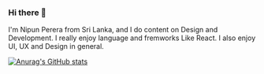 ### Hi there 👋
I'm Nipun Perera from Sri Lanka, and I do content on Design and Development. I really enjoy language and fremworks Like React. I also enjoy UI, UX and Design in general.


[![Anurag's GitHub stats](https://github-readme-stats.vercel.app/api?username=nipunsampathperera)](https://github.com/anuraghazra/github-readme-stats)


